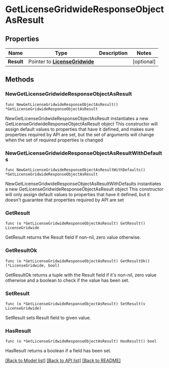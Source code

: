 # GetLicenseGridwideResponseObjectAsResult

## Properties

Name | Type | Description | Notes
------------ | ------------- | ------------- | -------------
**Result** | Pointer to [**LicenseGridwide**](LicenseGridwide.md) |  | [optional] 

## Methods

### NewGetLicenseGridwideResponseObjectAsResult

`func NewGetLicenseGridwideResponseObjectAsResult() *GetLicenseGridwideResponseObjectAsResult`

NewGetLicenseGridwideResponseObjectAsResult instantiates a new GetLicenseGridwideResponseObjectAsResult object
This constructor will assign default values to properties that have it defined,
and makes sure properties required by API are set, but the set of arguments
will change when the set of required properties is changed

### NewGetLicenseGridwideResponseObjectAsResultWithDefaults

`func NewGetLicenseGridwideResponseObjectAsResultWithDefaults() *GetLicenseGridwideResponseObjectAsResult`

NewGetLicenseGridwideResponseObjectAsResultWithDefaults instantiates a new GetLicenseGridwideResponseObjectAsResult object
This constructor will only assign default values to properties that have it defined,
but it doesn't guarantee that properties required by API are set

### GetResult

`func (o *GetLicenseGridwideResponseObjectAsResult) GetResult() LicenseGridwide`

GetResult returns the Result field if non-nil, zero value otherwise.

### GetResultOk

`func (o *GetLicenseGridwideResponseObjectAsResult) GetResultOk() (*LicenseGridwide, bool)`

GetResultOk returns a tuple with the Result field if it's non-nil, zero value otherwise
and a boolean to check if the value has been set.

### SetResult

`func (o *GetLicenseGridwideResponseObjectAsResult) SetResult(v LicenseGridwide)`

SetResult sets Result field to given value.

### HasResult

`func (o *GetLicenseGridwideResponseObjectAsResult) HasResult() bool`

HasResult returns a boolean if a field has been set.


[[Back to Model list]](../README.md#documentation-for-models) [[Back to API list]](../README.md#documentation-for-api-endpoints) [[Back to README]](../README.md)


